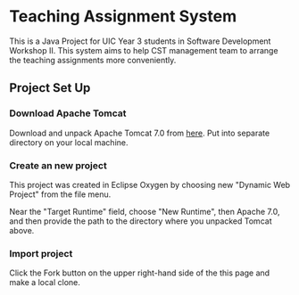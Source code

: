 # Teaching Assignment System
This is a Java Project for UIC Year 3 students in Software Development Workshop II.
This system aims to help CST management team to arrange the teaching assignments more conveniently.

## Project Set Up
### Download Apache Tomcat

Download and unpack Apache Tomcat 7.0 from 
[here](http://mirror.bit.edu.cn/apache/tomcat/tomcat-7/v7.0.82/bin/apache-tomcat-7.0.82.zip). Put into separate directory
on your local machine.

### Create an new project

This project was created in Eclipse Oxygen by choosing new "Dynamic Web Project"
from the file menu. 

Near the "Target Runtime" field, choose "New Runtime", then Apache 7.0, and then provide
the path to the directory where you unpacked Tomcat above.

### Import project

Click the Fork button on the upper right-hand side of the this page and make a local clone.
